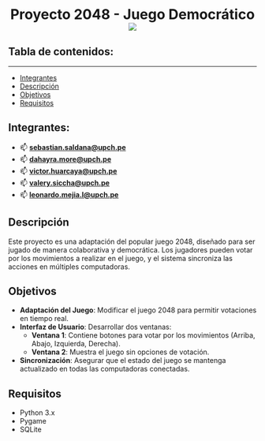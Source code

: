 
<h1 align="center" id="title">Proyecto 2048 - Juego Democrático

<div align="center">
  <img src="https://assets.abcya.com/webp_a76f3577-78e7-4fb9-9018-e11161475d2a.jpg">
</div>

## Tabla de contenidos:
---
- [Integrantes](#Integrantes)
- [Descripción](#Descripción)
- [Objetivos](#Objetivos)
- [Requisitos](#Requisitos)

## Integrantes:
- 📫 **[sebastian.saldana@upch.pe](mailto:sebastian.saldana@upch.pe)**
- 📫 **[dahayra.more@upch.pe](mailto:dahayra.more@upch.pe)**
- 📫 **[victor.huarcaya@upch.pe](mailto:victor.huarcaya@upch.pe)**
- 📫 **[valery.siccha@upch.pe](mailto:valery.siccha@upch.pe)**
- 📫 **[leonardo.mejia.l@upch.pe](mailto:leonardo.mejia.l@upch.pe)**

## Descripción
Este proyecto es una adaptación del popular juego 2048, diseñado para ser jugado de manera colaborativa y democrática. Los jugadores pueden votar por los movimientos a realizar en el juego, y el sistema sincroniza las acciones en múltiples computadoras.

## Objetivos
- **Adaptación del Juego**: Modificar el juego 2048 para permitir votaciones en tiempo real.
- **Interfaz de Usuario**: Desarrollar dos ventanas:
  - **Ventana 1**: Contiene botones para votar por los movimientos (Arriba, Abajo, Izquierda, Derecha).
  - **Ventana 2**: Muestra el juego sin opciones de votación.
- **Sincronización**: Asegurar que el estado del juego se mantenga actualizado en todas las computadoras conectadas.

## Requisitos
- Python 3.x
- Pygame
- SQLite

